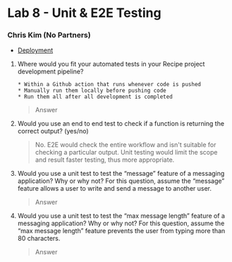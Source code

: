 # Lab 8 - Unit & E2E Testing 
### Chris Kim (No Partners)
- [Deployment](https://google.com)

1. Where would you fit your automated tests in your Recipe project development pipeline? 
   ```
   * Within a Github action that runs whenever code is pushed 
   * Manually run them locally before pushing code
   * Run them all after all development is completed
   ```
   > Answer

2. Would you use an end to end test to check if a function is returning the correct output? (yes/no)
   > No. E2E would check the entire workflow and isn't suitable for checking a particular output. Unit testing would limit the scope and result faster testing, thus more appropriate.

3. Would you use a unit test to test the “message” feature of a messaging application? Why or why not? For this question, assume the “message” feature allows a user to write and send a message to another user.
   > Answer 

4. Would you use a unit test to test the “max message length” feature of a messaging application? Why or why not? For this question, assume the “max message length” feature prevents the user from typing more than 80 characters.
   > Answer
